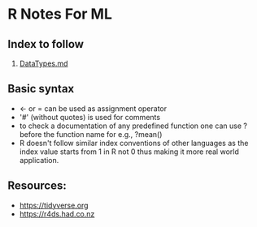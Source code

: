 # R Notes For ML
## Index to follow
1. <a href="https://github.com/gagan-gv/R-Notes-For-DS-ML/blob/main/DataTypes.md">DataTypes.md</a>

## Basic syntax
- <- or = can be used as assignment operator
- '#' (without quotes) is used for comments
- to check a documentation of any predefined function one can use ? before the function name for e.g., ?mean() 
- R doesn't follow similar index conventions of other languages as the index value starts from 1 in R not 0 thus making it more real world application.

## Resources:
- https://tidyverse.org
- https://r4ds.had.co.nz